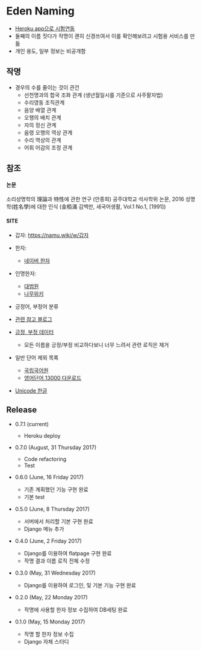 Eden Naming
============
- [Heroku app으로 시험연동](https://shrouded-lowlands-76343.herokuapp.com)
- 둘째의 이름 짓다가 작명이 괜히 신경쓰여서 이를 확인해보려고 시험용 서비스를 만듦
- 개인 용도, 일부 정보는 비공개함

작명
--
- 경우의 수를 줄이는 것이 관건
  - 선천명과의 합국 조화 관계 (생년월일시를 기준으로 사주팔자법)
  - 수리영동 조직관계
  - 음양 배열 관계
  - 오행의 배치 관계
  - 자의 정신 관계
  - 음령 오행의 역상 관계
  - 수리 역상의 관계
  - 어휘 어감의 조정 관계

참조
--

#### 논문
소리성명학의 理論과 特性에 관한 연구 (안종희) 공주대학교 석사학위 논문, 2016
성명학(姓名學)에 대한 인식 (金栢滿 김백만, 새국어생활, Vol.1 No.1, [1991])

#### SITE
  - 갑자: https://namu.wiki/w/갑자

  - 한자: 
    - [네이버 한자](http://hanja.naver.com/hanja?q=馬)

  - 인명한자: 
    - [대법원](http://help.scourt.go.kr/nm/img/hanja/hanja_2015.pdf)
    - [나무위키](https://namu.wiki/w/%ED%95%9C%EC%9E%90/%EC%9D%B8%EB%AA%85%EC%9A%A9%20%ED%95%9C%EC%9E%90%ED%91%9C)

  - 긍정어, 부정어 분류
  - [관련 참고 블로그](http://newpower.tistory.com/127)
  - [긍정, 부정 데이터](https://github.com/The-ECG/BigData1_1.3.3_Text-Mining/blob/master/dictionary.zip)
    - 모든 이름을 긍정/부정 비교하다보니 너무 느려서 관련 로직은 제거

  - 일반 단어 제외 목록
    - [국립국어원](http://www.korean.go.kr/front/etcData/etcDataView.do?mn_id=46&etc_seq=71)
    - [영어단어 13000 다운로드](https://doc-0c-9s-docs.googleusercontent.com/docs/securesc/tec3bh8hdd1rjv0g5vd8td6522dcvi0k/skbq5ftun284uu34e9crd9gri3cupioc/1496210400000/11093551788895655914/14549008824345722584/0B4O_EqeoWv_EYWtQWXdOVW5ORGs?e=download&nonce=eed9hrem67510&user=14549008824345722584&hash=aj8che5ps7lc6o8rc4pfutotvfeucu8k)
  
  - [Unicode 한글](http://jjeong.tistory.com/696)


Release
-------
- 0.7.1 (current)
  - Heroku deploy

- 0.7.0 (August, 31 Thursday 2017)
  - Code refactoring
  - Test

- 0.6.0 (June, 16 Friday 2017)
  - 기존 계획했던 기능 구현 완료
  - 기본 test

- 0.5.0 (June, 8 Thursday 2017)
  - 서버에서 처리할 기본 구현 완료
  - Django 메뉴 추가

- 0.4.0 (June, 2 Friday 2017)
  - Django를 이용하여 flatpage 구현 완료
  - 작명 결과 이름 로직 전체 수정

- 0.3.0 (May, 31 Wednesday 2017)
  - Django를 이용하여 로그인, 및 기본 기능 구현 완료

- 0.2.0 (May, 22 Monday 2017)
  - 작명에 사용할 한자 정보 수집하여 DB세팅 완료

- 0.1.0 (May, 15 Monday 2017)
  - 작명 할 한자 정보 수집
  - Django 자체 스터디
